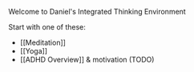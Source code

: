 Welcome to Daniel's Integrated Thinking Environment

Start with one of these:
- [[Meditation]]
- [[Yoga]]
- [[ADHD Overview]] & motivation (TODO)